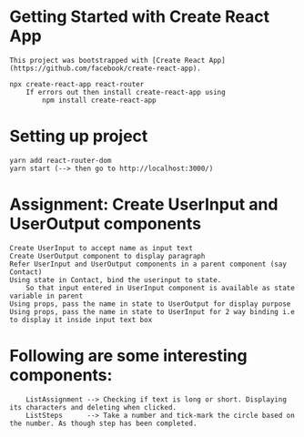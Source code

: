 # Getting Started with Create React App

    This project was bootstrapped with [Create React App](https://github.com/facebook/create-react-app).

    npx create-react-app react-router
        If errors out then install create-react-app using
            npm install create-react-app

# Setting up project

    yarn add react-router-dom
    yarn start (--> then go to http://localhost:3000/)

# Assignment: Create UserInput and UserOutput components
    Create UserInput to accept name as input text
    Create UserOutput component to display paragraph
    Refer UserInput and UserOutput components in a parent component (say Contact)
    Using state in Contact, bind the userinput to state. 
        So that input entered in UserInput component is available as state variable in parent
    Using props, pass the name in state to UserOutput for display purpose
    Using props, pass the name in state to UserInput for 2 way binding i.e to display it inside input text box


# Following are some interesting components: 
        ListAssignment --> Checking if text is long or short. Displaying its characters and deleting when clicked.
        ListSteps      --> Take a number and tick-mark the circle based on the number. As though step has been completed.